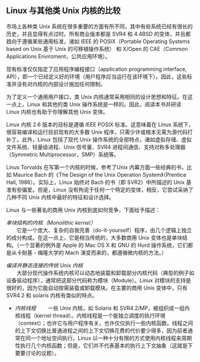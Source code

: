 ## Linux 与其他类 Unix 内核的比较

市场上各种类 Unix 系统在很多重要的方面有所不同，其中有些系统已经有很长的历史，并且显得有点过时。所有商业版本都是 SVR4 和 4.4BSD 的变体，并且都趋向于遵循某些通用标准，诸如 IEEE 的 POSIX（Portable Operating Systems based on Unix 基于 Unix 的可移植操作系统） 和 X/Open 的 CAE（Common Applications Enviroment，公共应用环境）。

现有标准仅仅指定了应用程序编程接口（application programming interface, API），即一个已经定义好的环境（用户程序应当运行在该环境下）。因此，这些标准并没有对内核的内部设计施加任何限制。

为了定义一个通用用户接口，类 Unix 内核通常采用相同的设计思想和特征。在这一点上，Linux 和其他的类 Unix 操作系统是一样的。因此，阅读本书并研读 Linux 内核也有助于你理解其他 Unix 变体。

Linux 内核 2.6 版本的目标是遵循 IEEE POSIX 标准。这意味着在 Linux 系统下，很容易编译和运行目前现有的大多数 Unix 程序，只需少许或根本无需为源代码打补丁。此外，Linux 包括了现代 Unix 操作系统的全部特点，诸如虚拟存储、虚拟文件系统、轻量级进程、Unix 信号量、SVR4 进程间通信、支持对称多处理器（Symmetric Multiprocessor，SMP）系统等。

Linus Torvalds 在写第一个内核的时候，参考了Unix 内幕方面一些经典的书，比如 Maurice Bach 的《The Design of the Unix Operation System》（Prentice Hall, 1986）。实际上，Linux 始终对 Bach 的书（即 SVR2）中所描述的 Unix 基准有些偏爱。但是，Linux 没有拘泥于任何一个特定的变体，相反，它尝试采纳了几种不同 Unix 内核中最好的特征和设计选择。

Linux 与一些著名的商用 Unix 内核到底如何竞争，下面给予描述：

*单块结构的内核（Monolithic kernel）*  
&emsp;&emsp;它是一个庞大、复杂的自我完善（do-it-yourself）程序，由几个逻辑上独立的成分构成。在这一点上，它是相当传统的，大多数商用 Unix 变体也是单块结构。（一个显著的例外是 Apple 的 Mac OS X 和 GNU 的 Hurd 操作系统，它们都是从卡耐基 - 梅隆大学的 Mach 演变而来的，都遵循微内核的方法。）

*编译并静态连接的传统 Unix 内核*  
&emsp;&emsp;大部分现代操作系统内核可以动态地装载和卸载部分内核代码（典型的例子如设备驱动程序），通常把这部分代码称为模块（Module）。Linux 对模块的支持是很好的，因为它能自动按需装载或卸载模块。在主要的商用 Unix 变体中，只有 SVR4.2 和 solaris 内核有类似的特点。

* *内核线程*
&emsp;&emsp;一些 Unix 内核，如 Solaris 和 SVR4.2/MP，被组织成一组内核线程（kernel thread）。内核线程是一个能独立调度的执行环境（context）；也许它与用户程序有关，也许仅仅执行一些内核函数。线程之间的上下文切换比普通进程之间的上下文切换花费的代价要少得多，因为前者通常在同一个地址空间执行。Linux 以一种十分有限的方式使用内核线程来周期性执行几个内核函数；但是，它们并不代表基本的执行上下文抽象（这就是下要要讨论的议题）。
